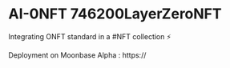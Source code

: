 # AI-0NFT 746200LayerZeroNFT
Integrating ONFT standard in a #NFT collection ⚡️
 
Deployment on Moonbase Alpha : https://

